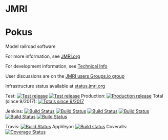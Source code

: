 # JMRI
# Pokus

Model railroad software

For more information, see [JMRI.org](https://www.jmri.org)

For development information, see [Technical Info](https://www.jmri.org/help/en/html/doc/Technical)

User discussions are on the [JMRI users Groups.io group](https://groups.io/g/jmriusers)

Infrastructure status available at [status.jmri.org](https://status.jmri.org)

Test:
[![Test release](https://img.shields.io/github/release/JMRI/JMRI.svg)](https://www.jmri.org/download/index.shtml#test-rel)
[![Test release](https://img.shields.io/github/downloads/JMRI/JMRI/latest/total.svg)](https://www.jmri.org/download/index.shtml#test-rel)
Production:
[![Production release](https://img.shields.io/github/downloads/JMRI/JMRI/v4.18/total.svg)](https://www.jmri.org/download/index.shtml#prod-rel)
Total (since 9/2017):
[![Totals since 9/2017](https://img.shields.io/github/downloads/JMRI/JMRI/total.svg)](https://www.jmri.org/download/index.shtml)

Jenkins: [![Build Status](http://builds.jmri.org/jenkins/buildStatus/icon?job=Development/Builds&subject=Development/Builds)](http://builds.jmri.org/jenkins/job/Development/job/Builds/)
[![Build Status](http://builds.jmri.org/jenkins/buildStatus/icon?job=Development/Packages&subject=Development/Packages)](http://builds.jmri.org/jenkins/job/Development/job/Packages/)
[![Build Status](http://builds.jmri.org/jenkins/buildStatus/icon?job=WebSite/generate-website&subject=WebSite/generate-website)](http://builds.jmri.org/jenkins/job/WebSite/job/generate-website/)
[![Build Status](http://builds.jmri.org/jenkins/buildStatus/icon?job=WebSite/JMRI_repository&subject=WebSite/JMRI_repository)](http://builds.jmri.org/jenkins/job/WebSite/job/JMRI_repository/)
[![Build Status](http://builds.jmri.org/jenkins/buildStatus/icon?job=WebSite/website_repository&subject=WebSite/website_repository)](http://builds.jmri.org/jenkins/job/WebSite/job/website_repository/)
[![Build Status](http://builds.jmri.org/jenkins/buildStatus/icon?job=Development/Separate_Tests&subject=Development/Separate_Tests)](http://builds.jmri.org/jenkins/job/Development/job/Separate_Tests/)

Travis: [![Build Status](https://travis-ci.org/JMRI/JMRI.svg?branch=master)](https://travis-ci.org/JMRI/JMRI)
AppVeyor: [![Build status](https://ci.appveyor.com/api/projects/status/lmdrtxjxf62xym0p/branch/master?svg=true)](https://ci.appveyor.com/project/JMRI/jmri/branch/master)
Coveralls: [![Coverage Status](https://coveralls.io/repos/github/JMRI/JMRI/badge.svg?branch=master)](https://coveralls.io/github/JMRI/JMRI?branch=master)
